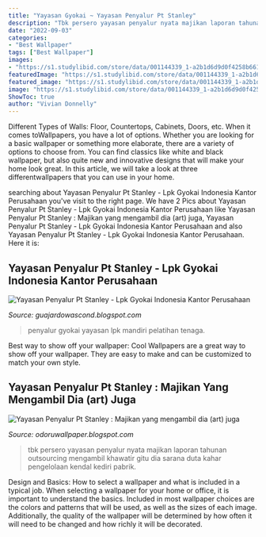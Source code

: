 ```yaml
---
title: "Yayasan Gyokai ~ Yayasan Penyalur Pt Stanley"
description: "Tbk persero yayasan penyalur nyata majikan laporan tahunan outsourcing mengambil khawatir gitu dia sarana duta kahar pengelolaan kendal kediri pabrik"
date: "2022-09-03"
categories:
- "Best Wallpaper"
tags: ["Best Wallpaper"]
images:
- "https://s1.studylibid.com/store/data/001144339_1-a2b1d6d9d0f4258b6614b879f1c0ce8b.png"
featuredImage: "https://s1.studylibid.com/store/data/001144339_1-a2b1d6d9d0f4258b6614b879f1c0ce8b.png"
featured_image: "https://s1.studylibid.com/store/data/001144339_1-a2b1d6d9d0f4258b6614b879f1c0ce8b.png"
image: "https://s1.studylibid.com/store/data/001144339_1-a2b1d6d9d0f4258b6614b879f1c0ce8b.png"
ShowToc: true
author: "Vivian Donnelly"
---
```



Different Types of Walls: Floor, Countertops, Cabinets, Doors, etc.
When it comes toWallpapers, you have a lot of options. Whether you are looking for a basic wallpaper or something more elaborate, there are a variety of options to choose from. You can find classics like white and black wallpaper, but also quite new and innovative designs that will make your home look great. In this article, we will take a look at three differentwallpapers that you can use in your home.

	

		
searching about Yayasan Penyalur Pt Stanley - Lpk Gyokai Indonesia Kantor Perusahaan you've visit to the right page. We have 2 Pics about Yayasan Penyalur Pt Stanley - Lpk Gyokai Indonesia Kantor Perusahaan like Yayasan Penyalur Pt Stanley : Majikan yang mengambil dia (art) juga, Yayasan Penyalur Pt Stanley - Lpk Gyokai Indonesia Kantor Perusahaan and also Yayasan Penyalur Pt Stanley - Lpk Gyokai Indonesia Kantor Perusahaan. Here it is:
		
    
## Yayasan Penyalur Pt Stanley - Lpk Gyokai Indonesia Kantor Perusahaan

<img loading=lazy src="https://www.danimandiri.co.id/login/content_home/content/DSC_0270-01.jpeg" onerror="this.onerror=null;this.src='https://tse4.mm.bing.net/th?id=OIP.3MjbRgZ2uTD89PK3CT-9_gEZDe&amp;pid=15.1';" alt="Yayasan Penyalur Pt Stanley - Lpk Gyokai Indonesia Kantor Perusahaan">

_Source: guajardowascond.blogspot.com_

>penyalur gyokai yayasan lpk mandiri pelatihan tenaga. 

	

Best way to show off your wallpaper:
Cool Wallpapers are a great way to show off your wallpaper. They are easy to make and can be customized to match your own style.

    
## Yayasan Penyalur Pt Stanley : Majikan Yang Mengambil Dia (art) Juga

<img loading=lazy src="https://s1.studylibid.com/store/data/001144339_1-a2b1d6d9d0f4258b6614b879f1c0ce8b.png" onerror="this.onerror=null;this.src='https://tse4.mm.bing.net/th?id=OIP.0o3xngAlsl-1uZTYaKs6hwHaKd&amp;pid=15.1';" alt="Yayasan Penyalur Pt Stanley : Majikan yang mengambil dia (art) juga">

_Source: odoruwallpaper.blogspot.com_

>tbk persero yayasan penyalur nyata majikan laporan tahunan outsourcing mengambil khawatir gitu dia sarana duta kahar pengelolaan kendal kediri pabrik. 

	

Design and Basics: How to select a wallpaper and what is included in a typical job.
When selecting a wallpaper for your home or office, it is important to understand the basics. Included in most wallpaper choices are the colors and patterns that will be used, as well as the sizes of each image. Additionally, the quality of the wallpaper will be determined by how often it will need to be changed and how richly it will be decorated.


